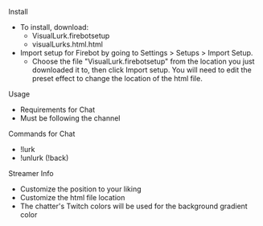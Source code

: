 Install
+ To install, download:
  + VisualLurk.firebotsetup
  + visualLurks.html.html
+ Import setup for Firebot by going to Settings > Setups > Import Setup.
  + Choose the file "VisualLurk.firebotsetup" from the location you just downloaded it to, then click Import setup. You will need to edit the preset effect to change the location of the html file.

Usage
+ Requirements for Chat
+ Must be following the channel

Commands for Chat
+ !lurk
+ !unlurk (!back)

Streamer Info
+ Customize the position to your liking
+ Customize the html file location
+ The chatter's Twitch colors will be used for the background gradient color
